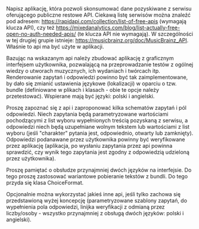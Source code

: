 Napisz aplikację, która pozwoli skonsumować dane pozyskiwane z serwisu oferującego publiczne restowe API. Ciekawą listę serwisów można znaleźć pod adresem:
https://rapidapi.com/collection/list-of-free-apis (wymagają klucza API), czy też https://mixedanalytics.com/blog/list-actually-free-open-no-auth-needed-apis/ (te klucza API nie wymagają). W szczególności w tej drugiej grupie istnieje: https://musicbrainz.org/doc/MusicBrainz_API. Właśnie to api ma być użyte w aplikacji.

Bazując na wskazanym api należy zbudować aplikację z graficznym interfejsem użytkownika, pozwalającą na przeprowadzanie testów z ogólnej wiedzy o utworach muzycznych, ich wydaniach i twórcach itp. Renderowanie zapytań i odpowiedzi powinno być tak zaimplementowane, by dało się zmianić ustawienia językowe (lokalizacji) w oparciu o tzw. bundle (definiowane w plikach i klasach - obie te opcje należy przetestować). Wspierane mają być języki: polski i angielski. 

Proszę zapoznać się z api i zaproponować kilka schematów zapytań i pól odpowiedzi. Niech zapytania będą parametryzowane wartościami pochodzącymi z list wyboru wypełnionych treścią pozyskaną z serwisu, a odpowiedzi niech będą uzupełniane wolnym tekstem lub wartościami z list wyboru (jeśli "charakter" pytania jest, odpowiednio, otwarty lub zamknięty). 
Odpowiedzi podanawane przez użytkownika powinny być weryfikowane przez aplikację (aplikacja, po wysłaniu zapytania przez api powinna sprawdzić, czy wynik tego zapytania jest zgodny z odpowiedzią udzieloną przez użytkownika).

 
Proszę pamiętać o obsłudze przynajmniej dwóch języków na interfejsie. Do tego proszę zastosować wariantowe pobieranie tekstów z bundli. Do tego przyda się klasa ChoiceFormat. 

Opcjonalnie można wykorzystać jakieś inne api, jeśli tylko zachowa się przedstawioną wyżej koncepcję (parametryzowane szablony zapytań, do wypełnienia pola odpowiedzi, linijka weryfikacji z odmianą przez liczby/osoby - wszystko przynajmniej z obsługą dwóch języków: polski i angielski).

